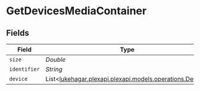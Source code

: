 # GetDevicesMediaContainer


## Fields

| Field                                                                                         | Type                                                                                          | Required                                                                                      | Description                                                                                   | Example                                                                                       |
| --------------------------------------------------------------------------------------------- | --------------------------------------------------------------------------------------------- | --------------------------------------------------------------------------------------------- | --------------------------------------------------------------------------------------------- | --------------------------------------------------------------------------------------------- |
| `size`                                                                                        | *Double*                                                                                      | :heavy_minus_sign:                                                                            | N/A                                                                                           | 151                                                                                           |
| `identifier`                                                                                  | *String*                                                                                      | :heavy_minus_sign:                                                                            | N/A                                                                                           | com.plexapp.system.devices                                                                    |
| `device`                                                                                      | List<[lukehagar.plexapi.plexapi.models.operations.Device](../../models/operations/Device.md)> | :heavy_minus_sign:                                                                            | N/A                                                                                           |                                                                                               |